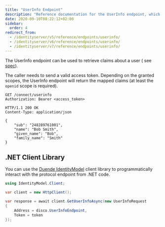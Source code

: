 ```yaml
---
title: "UserInfo Endpoint"
description: "Reference documentation for the UserInfo endpoint, which allows retrieval of authenticated user claims using a valid access token."
date: 2020-09-10T08:22:12+02:00
sidebar:
  order: 4
redirect_from:
  - /identityserver/v5/reference/endpoints/userinfo/
  - /identityserver/v6/reference/endpoints/userinfo/
  - /identityserver/v7/reference/endpoints/userinfo/
---
```


The UserInfo endpoint can be used to retrieve claims about a user (
see [spec](https://openid.net/specs/openid-connect-core-1_0.html#userinfo)).

The caller needs to send a valid access token.
Depending on the granted scopes, the UserInfo endpoint will return the mapped claims (at least the `openid` scope is
required).

```text
GET /connect/userinfo
Authorization: Bearer <access_token>
```

```text
HTTP/1.1 200 OK
Content-Type: application/json

{
    "sub": "248289761001",
    "name": "Bob Smith",
    "given_name": "Bob",
    "family_name": "Smith"
}
```

## .NET Client Library

You can use the [Duende IdentityModel](../../../identitymodel) client library to programmatically interact with
the protocol endpoint from .NET code.

```cs
using IdentityModel.Client;

var client = new HttpClient();

var response = await client.GetUserInfoAsync(new UserInfoRequest
{
    Address = disco.UserInfoEndpoint,
    Token = token
});
```